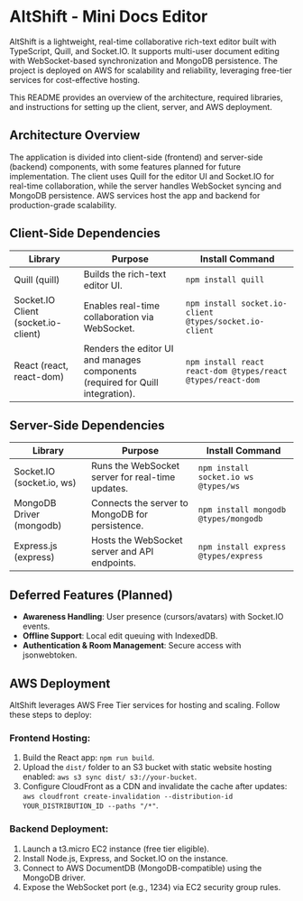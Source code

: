 # AltShift - Mini Docs Editor

AltShift is a lightweight, real-time collaborative rich-text editor built with TypeScript, Quill, and Socket.IO. It supports multi-user document editing with WebSocket-based synchronization and MongoDB persistence. The project is deployed on AWS for scalability and reliability, leveraging free-tier services for cost-effective hosting.

This README provides an overview of the architecture, required libraries, and instructions for setting up the client, server, and AWS deployment.

## Architecture Overview

The application is divided into client-side (frontend) and server-side (backend) components, with some features planned for future implementation. The client uses Quill for the editor UI and Socket.IO for real-time collaboration, while the server handles WebSocket syncing and MongoDB persistence. AWS services host the app and backend for production-grade scalability.

## Client-Side Dependencies

| Library                             | Purpose                                                                        | Install Command                                             |
| ----------------------------------- | ------------------------------------------------------------------------------ | ----------------------------------------------------------- |
| Quill (quill)                       | Builds the rich-text editor UI.                                                | `npm install quill`                                         |
| Socket.IO Client (socket.io-client) | Enables real-time collaboration via WebSocket.                                 | `npm install socket.io-client @types/socket.io-client`      |
| React (react, react-dom)            | Renders the editor UI and manages components (required for Quill integration). | `npm install react react-dom @types/react @types/react-dom` |

## Server-Side Dependencies

| Library                   | Purpose                                          | Install Command                      |
| ------------------------- | ------------------------------------------------ | ------------------------------------ |
| Socket.IO (socket.io, ws) | Runs the WebSocket server for real-time updates. | `npm install socket.io ws @types/ws` |
| MongoDB Driver (mongodb)  | Connects the server to MongoDB for persistence.  | `npm install mongodb @types/mongodb` |
| Express.js (express)      | Hosts the WebSocket server and API endpoints.    | `npm install express @types/express` |

## Deferred Features (Planned)

- **Awareness Handling**: User presence (cursors/avatars) with Socket.IO events.
- **Offline Support**: Local edit queuing with IndexedDB.
- **Authentication & Room Management**: Secure access with jsonwebtoken.

## AWS Deployment

AltShift leverages AWS Free Tier services for hosting and scaling. Follow these steps to deploy:

### Frontend Hosting:

1. Build the React app: `npm run build`.
2. Upload the `dist/` folder to an S3 bucket with static website hosting enabled: `aws s3 sync dist/ s3://your-bucket`.
3. Configure CloudFront as a CDN and invalidate the cache after updates: `aws cloudfront create-invalidation --distribution-id YOUR_DISTRIBUTION_ID --paths "/*"`.

### Backend Deployment:

1. Launch a t3.micro EC2 instance (free tier eligible).
2. Install Node.js, Express, and Socket.IO on the instance.
3. Connect to AWS DocumentDB (MongoDB-compatible) using the MongoDB driver.
4. Expose the WebSocket port (e.g., 1234) via EC2 security group rules.
